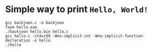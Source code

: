 # Simple way to print `Hello, World!`

```console
gcc backjoon.c -o backjoon
fasm hello.asm
./backjoon hello.bin hello.c
gcc hello.c -std=c99 -Wno-implicit-int -Wno-implicit-function-declaration -o hello
./hello
```

